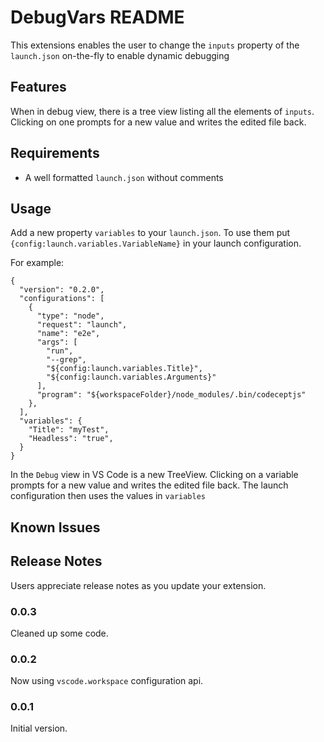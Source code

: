 # DebugVars README

This extensions enables the user to change the `inputs` property of the `launch.json` on-the-fly to enable dynamic debugging

## Features

When in debug view, there is a tree view listing all the elements of `inputs`. Clicking on one prompts for a new value and writes the edited file back.

## Requirements

- A well formatted `launch.json` without comments

## Usage
Add a new property `variables` to your `launch.json`. To use them put `{config:launch.variables.VariableName}` in your launch configuration.

For example: 
```
{
  "version": "0.2.0",
  "configurations": [
    {
      "type": "node",
      "request": "launch",
      "name": "e2e",
      "args": [
        "run",
        "--grep",
        "${config:launch.variables.Title}",
        "${config:launch.variables.Arguments}"
      ],
      "program": "${workspaceFolder}/node_modules/.bin/codeceptjs"
    },
  ],
  "variables": {
    "Title": "myTest",
    "Headless": "true",
  }
}
```

In the `Debug` view in VS Code is a new TreeView. Clicking on a variable prompts for a new value and writes the edited file back. The launch configuration then uses the values in `variables`
## Known Issues


## Release Notes

Users appreciate release notes as you update your extension.

### 0.0.3
Cleaned up some code.
### 0.0.2
Now using `vscode.workspace` configuration api.
### 0.0.1
Initial version.

